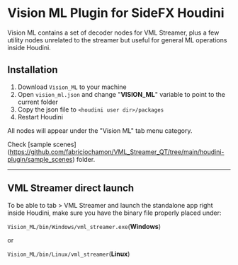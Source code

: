# Vision ML Plugin for SideFX Houdini

Vision ML contains a set of decoder nodes for VML Streamer, plus a few utility nodes unrelated to the streamer but useful for general ML operations inside Houdini.

## Installation

1. Download `Vision_ML` to your machine
2. Open `vision_ml.json` and change "**VISION_ML**" variable to point to the current folder
3. Copy the json file to `<houdini user dir>/packages`
4. Restart Houdini

All nodes will appear under the "Vision ML" tab menu category.


Check [sample scenes] (https://github.com/fabriciochamon/VML_Streamer_QT/tree/main/houdini-plugin/sample_scenes) folder.

---
## VML Streamer direct launch
To be able to tab > VML Streamer and launch the standalone app right inside Houdini, 
make sure you have the binary file properly placed under:

`Vision_ML/bin/Windows/vml_streamer.exe`(**Windows**)

or

`Vision_ML/bin/Linux/vml_streamer`(**Linux**)

